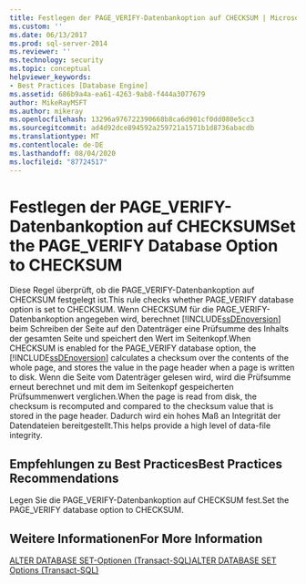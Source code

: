 ```yaml
---
title: Festlegen der PAGE_VERIFY-Datenbankoption auf CHECKSUM | Microsoft-Dokumentation
ms.custom: ''
ms.date: 06/13/2017
ms.prod: sql-server-2014
ms.reviewer: ''
ms.technology: security
ms.topic: conceptual
helpviewer_keywords:
- Best Practices [Database Engine]
ms.assetid: 686b9a4a-ea61-4263-9ab8-f444a3077679
author: MikeRayMSFT
ms.author: mikeray
ms.openlocfilehash: 13296a976722390668b8ca6d901cf0dd080e5cc3
ms.sourcegitcommit: ad4d92dce894592a259721a1571b1d8736abacdb
ms.translationtype: MT
ms.contentlocale: de-DE
ms.lasthandoff: 08/04/2020
ms.locfileid: "87724517"
---
```

# <a name="set-the-page_verify-database-option-to-checksum"></a><span data-ttu-id="ed6d5-102">Festlegen der PAGE_VERIFY-Datenbankoption auf CHECKSUM</span><span class="sxs-lookup"><span data-stu-id="ed6d5-102">Set the PAGE_VERIFY Database Option to CHECKSUM</span></span>
  <span data-ttu-id="ed6d5-103">Diese Regel überprüft, ob die PAGE_VERIFY-Datenbankoption auf CHECKSUM festgelegt ist.</span><span class="sxs-lookup"><span data-stu-id="ed6d5-103">This rule checks whether PAGE_VERIFY database option is set to CHECKSUM.</span></span> <span data-ttu-id="ed6d5-104">Wenn CHECKSUM für die PAGE_VERIFY-Datenbankoption angegeben wird, berechnet [!INCLUDE[ssDEnoversion](../../includes/ssdenoversion-md.md)] beim Schreiben der Seite auf den Datenträger eine Prüfsumme des Inhalts der gesamten Seite und speichert den Wert im Seitenkopf.</span><span class="sxs-lookup"><span data-stu-id="ed6d5-104">When CHECKSUM is enabled for the PAGE_VERIFY database option, the [!INCLUDE[ssDEnoversion](../../includes/ssdenoversion-md.md)] calculates a checksum over the contents of the whole page, and stores the value in the page header when a page is written to disk.</span></span> <span data-ttu-id="ed6d5-105">Wenn die Seite vom Datenträger gelesen wird, wird die Prüfsumme erneut berechnet und mit dem im Seitenkopf gespeicherten Prüfsummenwert verglichen.</span><span class="sxs-lookup"><span data-stu-id="ed6d5-105">When the page is read from disk, the checksum is recomputed and compared to the checksum value that is stored in the page header.</span></span> <span data-ttu-id="ed6d5-106">Dadurch wird ein hohes Maß an Integrität der Datendateien bereitgestellt.</span><span class="sxs-lookup"><span data-stu-id="ed6d5-106">This helps provide a high level of data-file integrity.</span></span>  
  
## <a name="best-practices-recommendations"></a><span data-ttu-id="ed6d5-107">Empfehlungen zu Best Practices</span><span class="sxs-lookup"><span data-stu-id="ed6d5-107">Best Practices Recommendations</span></span>  
 <span data-ttu-id="ed6d5-108">Legen Sie die PAGE_VERIFY-Datenbankoption auf CHECKSUM fest.</span><span class="sxs-lookup"><span data-stu-id="ed6d5-108">Set the PAGE_VERIFY database option to CHECKSUM.</span></span>  
  
## <a name="for-more-information"></a><span data-ttu-id="ed6d5-109">Weitere Informationen</span><span class="sxs-lookup"><span data-stu-id="ed6d5-109">For More Information</span></span>  
 [<span data-ttu-id="ed6d5-110">ALTER DATABASE SET-Optionen &#40;Transact-SQL&#41;</span><span class="sxs-lookup"><span data-stu-id="ed6d5-110">ALTER DATABASE SET Options &#40;Transact-SQL&#41;</span></span>](/sql/t-sql/statements/alter-database-transact-sql-set-options)  
  
  
